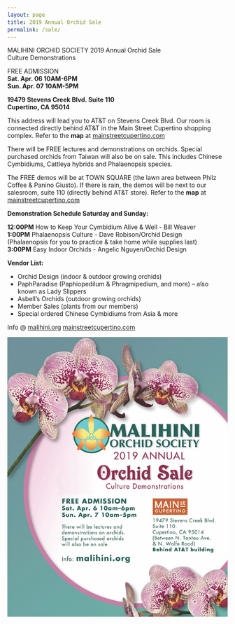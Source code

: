 ```yaml
---
layout: page
title: 2019 Annual Orchid Sale
permalink: /sale/
---
```


MALIHINI ORCHID SOCIETY 2019 Annual Orchid Sale<br>
Culture Demonstrations<br>

FREE ADMISSION<br>
**Sat. Apr. 06 10AM-6PM<br>
Sun. Apr. 07 10AM-5PM**

**19479 Stevens Creek Blvd. Suite 110<br>
Cupertino, CA  95014**

This address will lead you to AT&T on Stevens Creek Blvd.  Our room is connected directly behind AT&T in the Main Street Cupertino shopping complex.    Refer to the **map** at [mainstreetcupertino.com](http://mainstreetcupertino.com/directory/)

There will be FREE lectures and demonstrations on orchids.
Special purchased orchids from Taiwan will also be on sale.
This includes Chinese Cymbidiums, Cattleya hybrids and Phalaenopsis species.


The FREE demos will be at TOWN SQUARE (the lawn area between Philz Coffee & Panino Giusto).  If there is rain, the demos will be next to our salesroom, suite 110 (directly behind AT&T store).  Refer to the **map** at [mainstreetcupertino.com](http://mainstreetcupertino.com/directory/)

<strong>Demonstration Schedule Saturday and Sunday:</strong><br>

<strong style="font-weight: 700">12:00PM</strong> How to Keep Your Cymbidium Alive & Well - Bill Weaver<br>
<strong style="font-weight: 700">1:00PM</strong>  Phalaenopsis Culture - Dave Robison/Orchid Design<br>
(Phalaenopsis for you to practice & take home while supplies last)		    
<strong style="font-weight: 700">3:00PM</strong>  Easy Indoor Orchids - Angelic Nguyen/Orchid Design<br>

<strong style="font-weight: 700">Vendor List:</strong>
* Orchid Design (indoor & outdoor growing orchids)
* PaphParadise (Paphiopedilum & Phragmipedium, and more) – also known as Lady Slippers
* Asbell’s Orchids (outdoor growing orchids)
* Member Sales (plants from our members)
* Special ordered Chinese Cymbidiums from Asia & more

Info @ [malihini.org](http://malihini.org)
[mainstreetcupertino.com](http://mainstreetcupertino.com/directory/)

<img src="/img/MOS-2019_Poster.jpg">
